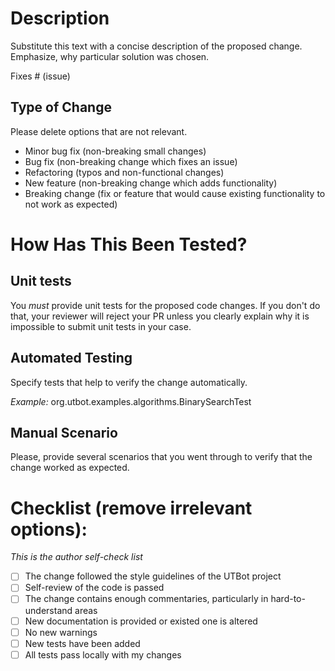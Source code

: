 # Description

Substitute this text with a concise description of the proposed change. Emphasize, why particular solution was chosen.

Fixes # (issue)

## Type of Change

Please delete options that are not relevant.

- Minor bug fix (non-breaking small changes)
- Bug fix (non-breaking change which fixes an issue)
- Refactoring (typos and non-functional changes) 
- New feature (non-breaking change which adds functionality)
- Breaking change (fix or feature that would cause existing functionality to not work as expected)

# How Has This Been Tested?

## Unit tests

You _must_ provide unit tests for the proposed code changes. If you don't do that, your reviewer will reject your PR 
unless you clearly explain why it is impossible to submit unit tests in your case.

## Automated Testing

Specify tests that help to verify the change automatically.  

_Example:_ org.utbot.examples.algorithms.BinarySearchTest

## Manual Scenario 

Please, provide several scenarios that you went through to verify that the change worked as expected.  

# Checklist (remove irrelevant options):

_This is the author self-check list_

- [ ] The change followed the style guidelines of the UTBot project
- [ ] Self-review of the code is passed
- [ ] The change contains enough commentaries, particularly in hard-to-understand areas
- [ ] New documentation is provided or existed one is altered
- [ ] No new warnings
- [ ] New tests have been added
- [ ] All tests pass locally with my changes
